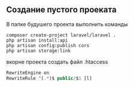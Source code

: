 ## Создание пустого проеката 
В папке будушего проекта выполнить команды
```shell 
composer create-project laravel/laravel .
php artisan install:api
php artisan config:publish cors 
php artisan storage:link
```
вкорне проекта создать файл .htaccess 
```php
RewriteEngine on
RewriteRule ^(.*)$ public/$1 [l] 
```
